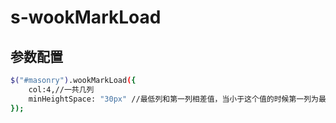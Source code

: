 # s-wookMarkLoad
## 参数配置
``` bash
$("#masonry").wookMarkLoad({
    col:4,//一共几列
    minHeightSpace: "30px" //最低列和第一列相差值，当小于这个值的时候第一列为最小值
});
```
